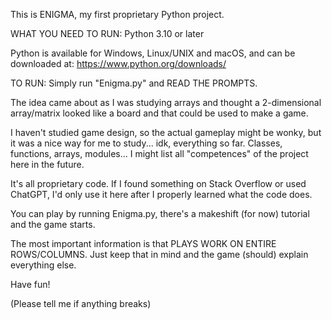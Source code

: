 This is ENIGMA, my first proprietary Python project.

WHAT YOU NEED TO RUN:
Python 3.10 or later

Python is available for Windows, Linux/UNIX and macOS, and can be downloaded at: https://www.python.org/downloads/

TO RUN:
Simply run "Enigma.py" and READ THE PROMPTS.

The idea came about as I was studying arrays and thought a 2-dimensional array/matrix looked like a board and that could be used to make a game.

I haven't studied game design, so the actual gameplay might be wonky, but it was a nice way for me to study... idk, everything so far. Classes, functions, arrays, modules... I might list all "competences" of the project here in the future.

It's all proprietary code. If I found something on Stack Overflow or used ChatGPT, I'd only use it here after I properly learned what the code does.

You can play by running Enigma.py, there's a makeshift (for now) tutorial and the game starts.

The most important information is that PLAYS WORK ON ENTIRE ROWS/COLUMNS. Just keep that in mind and the game (should) explain everything else.

Have fun!

(Please tell me if anything breaks)
